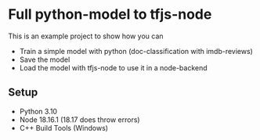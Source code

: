 # Full python-model to tfjs-node

This is an example project to show how you can
- Train a simple model with python (doc-classification with imdb-reviews)
- Save the model
- Load the model with tfjs-node to use it in a node-backend

## Setup
- Python 3.10
- Node 18.16.1 (18.17 does throw errors)
- C++ Build Tools (Windows)